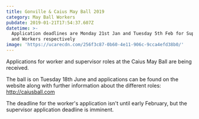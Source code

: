 ```yaml
---
title: Gonville & Caius May Ball 2019
category: May Ball Workers
pubdate: 2019-01-21T17:54:37.607Z
datetime: >-
  Application deadlines are Monday 21st Jan and Tuesday 5th Feb for Supervisors
  and Workers respectively
image: 'https://ucarecdn.com/256f3c87-0b60-4e11-906c-9cca4efd38b0/'
---
```

Applications for worker and supervisor roles at the Caius May Ball are being received.

The ball is on Tuesday 18th June and applications can be found on the  website along with further information about the different roles: http://caiusball.com 

The deadline for the worker's application isn't until early February, but the supervisor application deadline is imminent.
